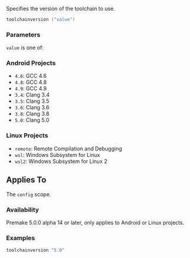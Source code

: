 Specifies the version of the toolchain to use.

```lua
toolchainversion ("value")
```

### Parameters ###

`value` is one of:

### Android Projects ###

* `4.6`: GCC 4.6
* `4.8`: GCC 4.8
* `4.9`: GCC 4.9
* `3.4`: Clang 3.4
* `3.5`: Clang 3.5
* `3.6`: Clang 3.6
* `3.8`: Clang 3.8
* `5.0`: Clang 5.0

### Linux Projects ###

* `remote`: Remote Compilation and Debugging
* `wsl`: Windows Subsystem for Linux
* `wsl2`: Windows Subsystem for Linux 2

## Applies To ###

The `config` scope.

### Availability ###

Premake 5.0.0 alpha 14 or later, only applies to Android or Linux projects.

### Examples ###

```lua
toolchainversion "5.0"
```


